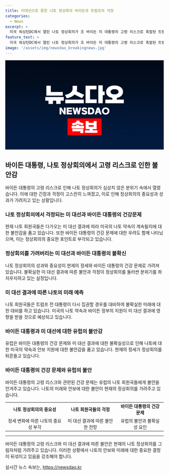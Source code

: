 ```yaml
---
title: 미대선으로 묻힌 나토 정상회의 바이든과 트럼프의 걱정
categories:
  - News
excerpt: >
  미국 워싱턴DC에서 열린 나토 정상회의가 조 바이든 미 대통령의 고령 리스크로 촉발된 트럼프 재집권 우려 속에 막을 내렸다. 유럽의 나토 회원국들은 미 대선 결과에 대한 걱정을 안고 귀국길에 오르게 됐다. 나토 회의에서는 우크라이나에 대한 지원 등 중요한 결정들이 이루어졌지만, 이는 미 대선의 불확실성에 가려진 채 진행됐다. 바이든 대통령의 건강뿐 아니라 민주당의 대선 승리 가능성에 대한 불안이 커졌으며, 유럽 동맹국들의 극심한 긴장감이 나타났다.
feature_text: >
  미국 워싱턴DC에서 열린 나토 정상회의가 조 바이든 미 대통령의 고령 리스크로 촉발된 트럼프 재집권 우려 속에 막을 내렸다. 유럽의 나토 회원국들은 미 대선 결과에 대한 걱정을 안고 귀국길에 오르게 됐다. 나토 회의에서는 우크라이나에 대한 지원 등 중요한 결정들이 이루어졌지만, 이는 미 대선의 불확실성에 가려진 채 진행됐다. 바이든 대통령의 건강뿐 아니라 민주당의 대선 승리 가능성에 대한 불안이 커졌으며, 유럽 동맹국들의 극심한 긴장감이 나타났다.
image: '/assets/img/newsdao_breakingnews.jpg'
---
```


<p><img src="/assets/img/newsdao_breakingnews.jpg" alt="flaretime 속보" /></p>

<h2 data-ke-size="size26">바이든 대통령, 나토 정상회의에서 고령 리스크로 인한 불안감</h2>

<p data-ke-size="size16">바이든 대통령의 고령 리스크로 인해 나토 정상회의가 심상치 않은 분위기 속에서 열렸습니다. 이에 대한 긴장과 걱정이 고스란히 느껴졌고, 이로 인해 정상회의의 중요성과 성과가 가려지고 있는 상황입니다.</p>

<h3 data-ke-size="size23">나토 정상회의에서 걱정되는 미 대선과 바이든 대통령의 건강문제</h3>

<p data-ke-size="size16">현재 나토 회원국들은 다가오는 미 대선 결과에 따라 미국의 나토 약속이 계속될지에 대한 불안감을 품고 있습니다. 또한 바이든 대통령의 건강 문제에 대한 우려도 함께 나타났으며, 이는 정상회의의 중요한 포인트로 부각되고 있습니다.</p>

<h3 data-ke-size="size23">정상회의를 가려버리는 미 대선과 바이든 대통령의 불확신</h3>

<p data-ke-size="size16">나토 정상회의의 성과와 중요성이 현재의 정세와 바이든 대통령의 건강 문제로 가려져 있습니다. 불확실한 미 대선 결과에 따른 불안과 걱정이 정상회의를 둘러싼 분위기를 좌지우지하고 있는 실정입니다.</p>

<h3 data-ke-size="size23">미 대선 결과에 따른 나토의 미래 예측</h3>

<p data-ke-size="size16">나토 회원국들은 트럼프 전 대통령이 다시 집권할 경우를 대비하여 불확실한 미래에 대한 대비를 하고 있습니다. 미국의 나토 약속과 바이든 정부의 지원이 미 대선 결과에 영향을 받을 것으로 예상되고 있습니다.</p>

<h3 data-ke-size="size23">바이든 대통령과 미 대선에 대한 유럽의 불안감</h3>

<p data-ke-size="size16">유럽은 바이든 대통령의 건강 문제와 미 대선 결과에 대한 불확실성으로 인해 나토에 대한 미국의 약속과 안보 지원에 대한 불안감을 품고 있습니다. 현재의 정세가 정상회의를 뒤흔들고 있습니다.</p>

<h3 data-ke-size="size23">바이든 대통령의 건강 문제와 유럽의 불안</h3>

<p data-ke-size="size16">바이든 대통령의 고령 리스크와 관련된 건강 문제는 유럽의 나토 회원국들에게 불안을 안겨주고 있습니다. 나토의 미래와 안보에 대한 불안이 현재의 정상회의를 가려주고 있습니다.</p>

<table>
  <tbody>
    <tr>
      <td style="text-align: center; height: 17px;"><b>나토 정상회의의 중요성</b></td>
      <td style="text-align: center; height: 17px;"><b>나토 회원국들의 걱정</b></td>
      <td style="text-align: center; height: 17px;"><b>바이든 대통령의 건강 문제</b></td>
    </tr>
    <tr>
      <td style="text-align: center;">정세 변화에 따른 나토의 중요성 부각</td>
      <td style="text-align: center;">미 대선 결과에 따른 불안한 전망</td>
      <td style="text-align: center;">유럽의 불안과 불확실성 요인</td>
    </tr>
  </tbody>
</table>

<hr>

<p data-ke-size="size16">바이든 대통령의 고령 리스크와 미 대선 결과에 따른 불안은 현재의 나토 정상회의를 그림자처럼 가려주고 있습니다. 이러한 상황에서 나토의 안보와 미래에 대한 중요한 결정이 뒤섞이고 있음을 강조해야 합니다.</p>
실시간 뉴스 속보는, <a href="https://newsdao.kr" rel="dofollow">https://newsdao.kr</a>


